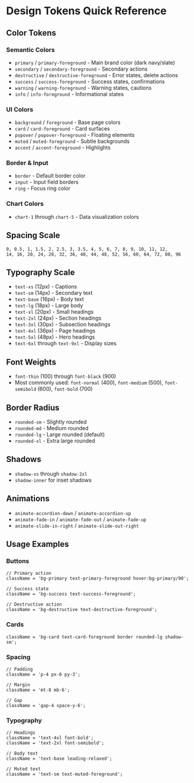 # Design Tokens Quick Reference

## Color Tokens

### Semantic Colors

- `primary` / `primary-foreground` - Main brand color (dark navy/slate)
- `secondary` / `secondary-foreground` - Secondary actions
- `destructive` / `destructive-foreground` - Error states, delete actions
- `success` / `success-foreground` - Success states, confirmations
- `warning` / `warning-foreground` - Warning states, cautions
- `info` / `info-foreground` - Informational states

### UI Colors

- `background` / `foreground` - Base page colors
- `card` / `card-foreground` - Card surfaces
- `popover` / `popover-foreground` - Floating elements
- `muted` / `muted-foreground` - Subtle backgrounds
- `accent` / `accent-foreground` - Highlights

### Border & Input

- `border` - Default border color
- `input` - Input field borders
- `ring` - Focus ring color

### Chart Colors

- `chart-1` through `chart-5` - Data visualization colors

## Spacing Scale

```
0, 0.5, 1, 1.5, 2, 2.5, 3, 3.5, 4, 5, 6, 7, 8, 9, 10, 11, 12,
14, 16, 20, 24, 28, 32, 36, 40, 44, 48, 52, 56, 60, 64, 72, 80, 96
```

## Typography Scale

- `text-xs` (12px) - Captions
- `text-sm` (14px) - Secondary text
- `text-base` (16px) - Body text
- `text-lg` (18px) - Large body
- `text-xl` (20px) - Small headings
- `text-2xl` (24px) - Section headings
- `text-3xl` (30px) - Subsection headings
- `text-4xl` (36px) - Page headings
- `text-5xl` (48px) - Hero headings
- `text-6xl` through `text-9xl` - Display sizes

## Font Weights

- `font-thin` (100) through `font-black` (900)
- Most commonly used: `font-normal` (400), `font-medium` (500), `font-semibold` (600), `font-bold` (700)

## Border Radius

- `rounded-sm` - Slightly rounded
- `rounded-md` - Medium rounded
- `rounded-lg` - Large rounded (default)
- `rounded-xl` - Extra large rounded

## Shadows

- `shadow-xs` through `shadow-2xl`
- `shadow-inner` for inset shadows

## Animations

- `animate-accordion-down` / `animate-accordion-up`
- `animate-fade-in` / `animate-fade-out` / `animate-fade-up`
- `animate-slide-in-right` / `animate-slide-out-right`

## Usage Examples

### Buttons

```tsx
// Primary action
className = 'bg-primary text-primary-foreground hover:bg-primary/90';

// Success state
className = 'bg-success text-success-foreground';

// Destructive action
className = 'bg-destructive text-destructive-foreground';
```

### Cards

```tsx
className = 'bg-card text-card-foreground border rounded-lg shadow-sm';
```

### Spacing

```tsx
// Padding
className = 'p-4 px-6 py-3';

// Margin
className = 'mt-8 mb-6';

// Gap
className = 'gap-4 space-y-6';
```

### Typography

```tsx
// Headings
className = 'text-4xl font-bold';
className = 'text-2xl font-semibold';

// Body text
className = 'text-base leading-relaxed';

// Muted text
className = 'text-sm text-muted-foreground';
```
